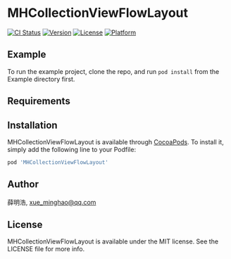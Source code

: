 # MHCollectionViewFlowLayout

[![CI Status](https://img.shields.io/travis/薛明浩/MHCollectionViewFlowLayout.svg?style=flat)](https://travis-ci.org/薛明浩/MHCollectionViewFlowLayout)
[![Version](https://img.shields.io/cocoapods/v/MHCollectionViewFlowLayout.svg?style=flat)](https://cocoapods.org/pods/MHCollectionViewFlowLayout)
[![License](https://img.shields.io/cocoapods/l/MHCollectionViewFlowLayout.svg?style=flat)](https://cocoapods.org/pods/MHCollectionViewFlowLayout)
[![Platform](https://img.shields.io/cocoapods/p/MHCollectionViewFlowLayout.svg?style=flat)](https://cocoapods.org/pods/MHCollectionViewFlowLayout)

## Example

To run the example project, clone the repo, and run `pod install` from the Example directory first.

## Requirements

## Installation

MHCollectionViewFlowLayout is available through [CocoaPods](https://cocoapods.org). To install
it, simply add the following line to your Podfile:

```ruby
pod 'MHCollectionViewFlowLayout'
```

## Author

薛明浩, xue_minghao@qq.com

## License

MHCollectionViewFlowLayout is available under the MIT license. See the LICENSE file for more info.
